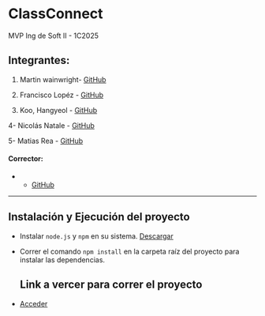 
# ClassConnect
MVP Ing de Soft II - 1C2025

## Integrantes:

1. Martin wainwright- [GitHub](https://github.com/wain02)

2. Francisco Lopéz - [GitHub](https://github.com/franciscoL0pez)

3. Koo, Hangyeol  - [GitHub](https://github.com/claudekoo)

4- Nicolás Natale - [GitHub](https://github.com/Igris-1)

5- Matias Rea - [GitHub](https://github.com/immlacrea)


#### Corrector: 
-  - [GitHub](https://github.com/)

---

## Instalación y Ejecución del proyecto

- Instalar `node.js` y `npm` en su sistema. [Descargar](https://nodejs.org/en/download/package-manager)
- Correr el comando `npm install` en la carpeta raíz del proyecto para instalar las dependencias.

  ## Link a vercer para correr el proyecto 
-  [Acceder]()
